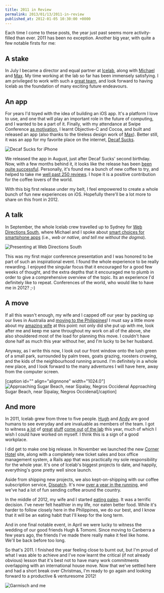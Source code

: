 ```yaml
---
title: 2011 in Review
permalink: 2013/01/13/2011-in-review
published_at: 2012-01-05 10:30:00 +0000
---
```


Each time I come to these posts, the year just past seems more activity-filled than ever. 2011 has been no exception. Another big year, with quite a few notable firsts for me:

## A stake

In July I became a director and equal partner at [Icelab](http://icelab.com.au/), along with [Michael](http://michaelhoney.com) and [Max](http://makenosound.com/). My time working at the lab so far has been immensely satisfying. I am privileged to work with such a [great team](http://icelab.com.au/about), and look forward to having Icelab as the foundation of many exciting future endeavours.

## An app

For years I'd toyed with the idea of building an iOS app. It's a platform I love to use, and one that will play an important role in the future of computing, and I wanted to be a part of it. Finally, with my attendance at Swipe Conference [as motivation](http://icelab.com.au/notes/decaf-sucks-launch-countdown-starting-again-again/), I learnt Objective-C and Cocoa, and built and released an app (also thanks to the tireless design work of [Max](http://makenosound.com/)). Better still, it was an app for my favorite place on the internet, [Decaf Sucks](http://decafsucks.com/).

 ![Decaf Sucks for iPhone](552143fc9cd0.png)

We released the app in August, just after Decaf Sucks' second birthday. Now, with a few months behind it, it looks like the release has been [been quite successful](http://icelab.com.au/notes/decaf-sucks-launch-countdown-a-restrospective/). Personally, it's found me a bunch of new coffee to try, and helped to take me [well past 250 reviews](http://decafsucks.com/people/1-timriley). I hope it is a positive contribution for the coffee lovers of the world.

With this big first release under my belt, I feel empowered to create a whole bunch of fun new experiences on iOS. Hopefully there'll be a lot more to share on this front in 2012.

## A talk

In September, the whole Icelab crew travelled up to Sydney for [Web Directions South](http://south11.webdirections.org/), where Michael and I spoke about [smart choices for smartphone apps](http://south11.webdirections.org/program/big-picture#web-or-native-smart-choices-for-smartphone-apps) (i.e., _web or native, and tell me without the dogma_).

 ![Presenting at Web Directions South](a8225a92aadd.jpg)

This was my first major conference presentation and I was honored to be part of such an inspirational event. I found the whole experience to be really rewarding. I enjoyed the singular focus that it encouraged for a good few weeks of thought, and the extra depths that it encouraged me to plumb in order to give a comprehensive overview of the topic. Its an experience I'd definitely like to repeat. Conferences of the world, who would like to have me in 2012? ;-)

## A move

If all this wasn't enough, my wife and I capped off our year by packing up our lives in Australia and [moving to the Philippines](/2011/11/03/moving-to-the-philippines/)! I must say a little more about my [amazing wife](http://subtletransition.com/) at this point: not only did she put up with me, look after me and keep me sane throughout my work on all of the above, she also shouldered most of the load for planning this move. I couldn't have done half as much this year without her, and I'm lucky to be her husband.

Anyway, as I write this now, I look out our front window onto the lush green of a small park, surrounded by palm trees, goats grazing, roosters crowing, and the kids of the neighbourhood running around. I'm definitely in a whole new place, and I look forward to the many adventures I will have here, away from the computer screen.

 [caption id="" align="alignnone" width="1024.0"] ![Approaching Sugar Beach, near Sipalay, Negros Occidenal](78690efcc4eb.jpg) Approaching Sugar Beach, near Sipalay, Negros Occidenal[/caption]
## And more

In 2011, Icelab grew from three to five people. [Hugh](http://hughevans.net/) and [Andy](http://www.andymccray.com/) are good humans to see everyday and are invaluable as members of the team. I got to witness [a lot](http://moadoph.gov.au/) of [great](http://mildenhall.moadoph.gov.au/) [stuff](http://www.nma.gov.au/av/portmacquarie/) [come out](http://www.nma.gov.au/av/flemington/) [of the lab](http://behindthelines.moadoph.gov.au/) this year, much of which I wish I could have worked on myself. I think this is a sign of a good workplace.

I did get to make one big release. In November we launched the new [Corner Hotel](http://cornerhotel.com/) site, along with a completely new ticket sales and box office management system, a Rails app that was practically my sole responsibility for the whole year. It's one of Icelab's biggest projects to date, and happily, everything's gone pretty well since launch.

Aside from shipping new projects, we also kept-on-shipping with our coffee subscription service, [Dispatch](http://dispatch.decafsucks.com/). It's now [over a year in the running](http://icelab.com.au/notes/dispatchs-first-birthday/), and we've had a lot of fun sending coffee around the country.

In the middle of 2012, my wife and I started [eating paleo](http://www.fitbomb.com/p/why-i-eat-paleo.html). It was a terrific decision. I've never felt healthier in my life, nor eaten better food. While it's harder to follow closely here in the Philippines, we do our best, and I know that it will be an eating habit that I'll keep for the long term.

And in one final notable event, in April we were lucky to witness the wedding of our good friends Hugh & Tomomi. Since moving to Canberra a few years ago, the friends I've made there really make it feel like home. We'll be back before too long.

So that's 2011. I finished the year feeling close to burnt out, but I'm proud of what I was able to achieve and I've now learnt the critical (if not already obvious) lesson that it's best not to have many work commitments overlapping with an international house move. Now that we've settled here and had a short break over Christmas, I'm ready to go again and looking forward to a productive & venturesome 2012!

 ![Garmisch and me](08920eb30162.jpg)

